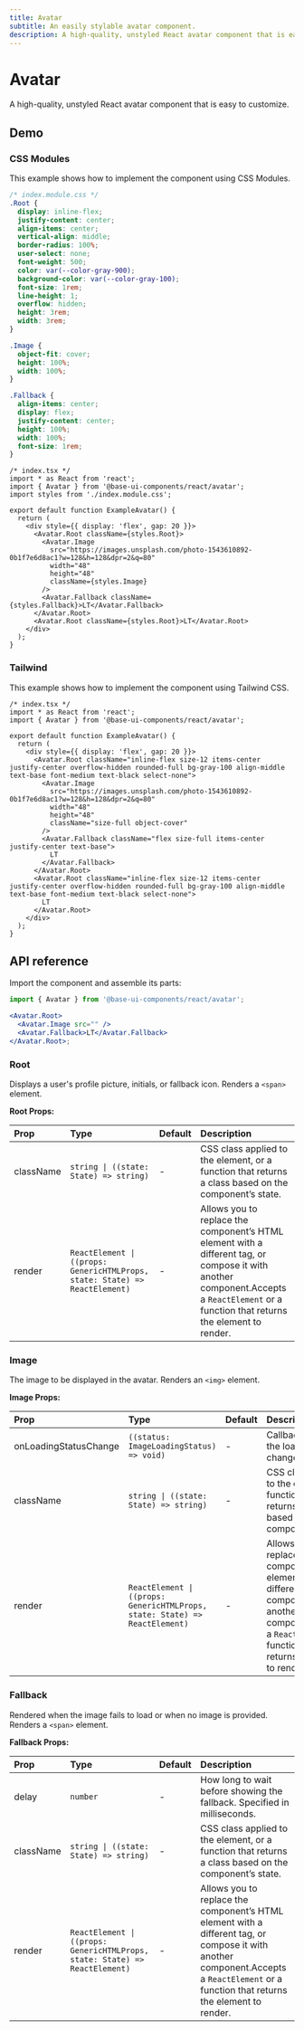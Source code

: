 ```yaml
---
title: Avatar
subtitle: An easily stylable avatar component.
description: A high-quality, unstyled React avatar component that is easy to customize.
---
```


# Avatar

A high-quality, unstyled React avatar component that is easy to customize.

## Demo

### CSS Modules

This example shows how to implement the component using CSS Modules.

```css
/* index.module.css */
.Root {
  display: inline-flex;
  justify-content: center;
  align-items: center;
  vertical-align: middle;
  border-radius: 100%;
  user-select: none;
  font-weight: 500;
  color: var(--color-gray-900);
  background-color: var(--color-gray-100);
  font-size: 1rem;
  line-height: 1;
  overflow: hidden;
  height: 3rem;
  width: 3rem;
}

.Image {
  object-fit: cover;
  height: 100%;
  width: 100%;
}

.Fallback {
  align-items: center;
  display: flex;
  justify-content: center;
  height: 100%;
  width: 100%;
  font-size: 1rem;
}
```

```tsx
/* index.tsx */
import * as React from 'react';
import { Avatar } from '@base-ui-components/react/avatar';
import styles from './index.module.css';

export default function ExampleAvatar() {
  return (
    <div style={{ display: 'flex', gap: 20 }}>
      <Avatar.Root className={styles.Root}>
        <Avatar.Image
          src="https://images.unsplash.com/photo-1543610892-0b1f7e6d8ac1?w=128&h=128&dpr=2&q=80"
          width="48"
          height="48"
          className={styles.Image}
        />
        <Avatar.Fallback className={styles.Fallback}>LT</Avatar.Fallback>
      </Avatar.Root>
      <Avatar.Root className={styles.Root}>LT</Avatar.Root>
    </div>
  );
}
```

### Tailwind

This example shows how to implement the component using Tailwind CSS.

```tsx
/* index.tsx */
import * as React from 'react';
import { Avatar } from '@base-ui-components/react/avatar';

export default function ExampleAvatar() {
  return (
    <div style={{ display: 'flex', gap: 20 }}>
      <Avatar.Root className="inline-flex size-12 items-center justify-center overflow-hidden rounded-full bg-gray-100 align-middle text-base font-medium text-black select-none">
        <Avatar.Image
          src="https://images.unsplash.com/photo-1543610892-0b1f7e6d8ac1?w=128&h=128&dpr=2&q=80"
          width="48"
          height="48"
          className="size-full object-cover"
        />
        <Avatar.Fallback className="flex size-full items-center justify-center text-base">
          LT
        </Avatar.Fallback>
      </Avatar.Root>
      <Avatar.Root className="inline-flex size-12 items-center justify-center overflow-hidden rounded-full bg-gray-100 align-middle text-base font-medium text-black select-none">
        LT
      </Avatar.Root>
    </div>
  );
}
```

## API reference

Import the component and assemble its parts:

```jsx title="Anatomy"
import { Avatar } from '@base-ui-components/react/avatar';

<Avatar.Root>
  <Avatar.Image src="" />
  <Avatar.Fallback>LT</Avatar.Fallback>
</Avatar.Root>;
```

### Root

Displays a user's profile picture, initials, or fallback icon.
Renders a `<span>` element.

**Root Props:**

| Prop      | Type                                                                        | Default | Description                                                                                                                                                                                  |
| :-------- | :-------------------------------------------------------------------------- | :------ | :------------------------------------------------------------------------------------------------------------------------------------------------------------------------------------------- |
| className | `string \| ((state: State) => string)`                                      | -       | CSS class applied to the element, or a function that&#xA;returns a class based on the component’s state.                                                                                     |
| render    | `ReactElement \| ((props: GenericHTMLProps, state: State) => ReactElement)` | -       | Allows you to replace the component’s HTML element&#xA;with a different tag, or compose it with another component.Accepts a `ReactElement` or a function that returns the element to render. |

### Image

The image to be displayed in the avatar.
Renders an `<img>` element.

**Image Props:**

| Prop                  | Type                                                                        | Default | Description                                                                                                                                                                                  |
| :-------------------- | :-------------------------------------------------------------------------- | :------ | :------------------------------------------------------------------------------------------------------------------------------------------------------------------------------------------- |
| onLoadingStatusChange | `((status: ImageLoadingStatus) => void)`                                    | -       | Callback fired when the loading status changes.                                                                                                                                              |
| className             | `string \| ((state: State) => string)`                                      | -       | CSS class applied to the element, or a function that&#xA;returns a class based on the component’s state.                                                                                     |
| render                | `ReactElement \| ((props: GenericHTMLProps, state: State) => ReactElement)` | -       | Allows you to replace the component’s HTML element&#xA;with a different tag, or compose it with another component.Accepts a `ReactElement` or a function that returns the element to render. |

### Fallback

Rendered when the image fails to load or when no image is provided.
Renders a `<span>` element.

**Fallback Props:**

| Prop      | Type                                                                        | Default | Description                                                                                                                                                                                  |
| :-------- | :-------------------------------------------------------------------------- | :------ | :------------------------------------------------------------------------------------------------------------------------------------------------------------------------------------------- |
| delay     | `number`                                                                    | -       | How long to wait before showing the fallback. Specified in milliseconds.                                                                                                                     |
| className | `string \| ((state: State) => string)`                                      | -       | CSS class applied to the element, or a function that&#xA;returns a class based on the component’s state.                                                                                     |
| render    | `ReactElement \| ((props: GenericHTMLProps, state: State) => ReactElement)` | -       | Allows you to replace the component’s HTML element&#xA;with a different tag, or compose it with another component.Accepts a `ReactElement` or a function that returns the element to render. |
